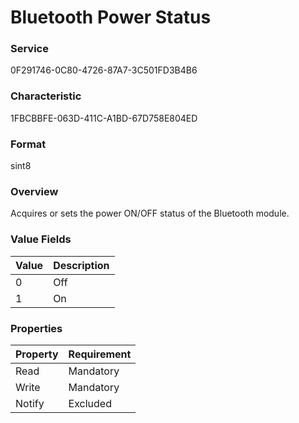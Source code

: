 # Bluetooth Power Status

### Service

0F291746-0C80-4726-87A7-3C501FD3B4B6

### Characteristic

1FBCBBFE-063D-411C-A1BD-67D758E804ED

### Format

sint8

### Overview

Acquires or sets the power ON/OFF status of the Bluetooth module.

### Value Fields

| Value | Description |
|:--|:--|
| 0 | Off |
| 1 | On |

### Properties

| Property | Requirement |
|:--|:--|
| Read | Mandatory |
| Write | Mandatory |
| Notify | Excluded |

